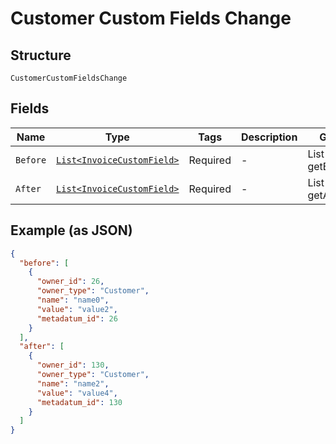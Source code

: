 
# Customer Custom Fields Change

## Structure

`CustomerCustomFieldsChange`

## Fields

| Name | Type | Tags | Description | Getter | Setter |
|  --- | --- | --- | --- | --- | --- |
| `Before` | [`List<InvoiceCustomField>`](../../doc/models/invoice-custom-field.md) | Required | - | List<InvoiceCustomField> getBefore() | setBefore(List<InvoiceCustomField> before) |
| `After` | [`List<InvoiceCustomField>`](../../doc/models/invoice-custom-field.md) | Required | - | List<InvoiceCustomField> getAfter() | setAfter(List<InvoiceCustomField> after) |

## Example (as JSON)

```json
{
  "before": [
    {
      "owner_id": 26,
      "owner_type": "Customer",
      "name": "name0",
      "value": "value2",
      "metadatum_id": 26
    }
  ],
  "after": [
    {
      "owner_id": 130,
      "owner_type": "Customer",
      "name": "name2",
      "value": "value4",
      "metadatum_id": 130
    }
  ]
}
```

